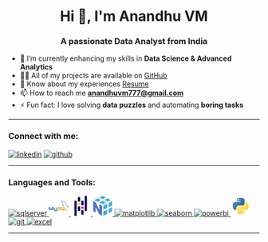 <h1 align="center">Hi 👋, I'm Anandhu VM</h1>
<h3 align="center">A passionate Data Analyst from India</h3>

- 🌱 I’m currently enhancing my skills in **Data Science & Advanced Analytics**  
- 👨‍💻 All of my projects are available on [GitHub](#)  
- 📄 Know about my experiences [Resume](#)  
- 📫 How to reach me **anandhuvm777@gmail.com**  
- ⚡ Fun fact: I love solving **data puzzles** and automating **boring tasks**  

---

<h3 align="left">Connect with me:</h3>
<p align="left">
<a href="https://www.linkedin.com/in/anandhu-vm-713b45124/" target="blank"><img align="center" src="https://cdn.jsdelivr.net/gh/devicons/devicon/icons/linkedin/linkedin-original.svg" alt="linkedin" height="40" width="40" /></a>
<a href="https://github.com/Anandhuvm777" target="blank"><img align="center" src="https://cdn.jsdelivr.net/gh/devicons/devicon/icons/github/github-original.svg" alt="github" height="40" width="40" /></a>
</p>

---

<h3 align="left">Languages and Tools:</h3>
<p align="left">
<a href="https://www.microsoft.com/en-us/sql-server" target="_blank" rel="noreferrer"> 
  <img src="https://www.svgrepo.com/show/303229/microsoft-sql-server-logo.svg" alt="sqlserver" width="40" height="40"/> 
</a> 
<a href="https://www.mysql.com/" target="_blank" rel="noreferrer"> 
  <img src="https://raw.githubusercontent.com/devicons/devicon/master/icons/mysql/mysql-original-wordmark.svg" alt="mysql" width="40" height="40"/> 
</a> 
<a href="https://pandas.pydata.org/" target="_blank" rel="noreferrer"> 
  <img src="https://raw.githubusercontent.com/devicons/devicon/master/icons/pandas/pandas-original.svg" alt="pandas" width="40" height="40"/> 
</a> 
<a href="https://numpy.org/" target="_blank" rel="noreferrer"> 
  <img src="https://raw.githubusercontent.com/devicons/devicon/master/icons/numpy/numpy-original.svg" alt="numpy" width="40" height="40"/> 
</a> 
<a href="https://matplotlib.org/" target="_blank" rel="noreferrer"> 
  <img src="https://upload.wikimedia.org/wikipedia/commons/8/84/Matplotlib_icon.svg" alt="matplotlib" width="40" height="40"/> 
</a> 
<a href="https://seaborn.pydata.org/" target="_blank" rel="noreferrer"> 
  <img src="https://seaborn.pydata.org/_images/logo-mark-lightbg.svg" alt="seaborn" width="40" height="40"/> 
</a> 
<a href="https://powerbi.microsoft.com/" target="_blank" rel="noreferrer"> 
  <img src="https://img.icons8.com/color/48/power-bi.png" alt="powerbi" width="40" height="40"/> 
</a> 
<a href="https://www.python.org" target="_blank" rel="noreferrer"> 
  <img src="https://raw.githubusercontent.com/devicons/devicon/master/icons/python/python-original.svg" alt="python" width="40" height="40"/> 
</a> 
<a href="https://git-scm.com/" target="_blank" rel="noreferrer"> 
  <img src="https://www.vectorlogo.zone/logos/git-scm/git-scm-icon.svg" alt="git" width="40" height="40"/> 
</a> 
<a href="https://www.microsoft.com/en/microsoft-365/excel" target="_blank" rel="noreferrer"> 
  <img src="https://img.icons8.com/color/48/microsoft-excel-2019--v1.png" alt="excel" width="40" height="40"/> 
</a> 
</p>

---



